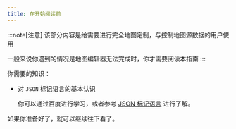 ```yaml
---
title: 在开始阅读前
---
```


:::note[注意]
该部分内容是给需要进行完全地图定制，与控制地图源数据的用户使用

一般来说你遇到的情况是地图编辑器无法完成时，你才需要阅读本指南
:::

你需要的知识：

- 对 `JSON` 标记语言的基本认识
  
  你可以通过百度进行学习，或者参考 [JSON 标记语言](https://www.runoob.com/json/json-tutorial.html) 进行了解。

如果你准备好了，就可以继续往下看了。